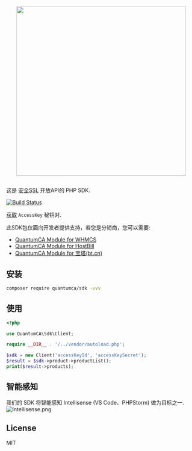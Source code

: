 <h1><p align="center"><img src="https://www.anquanssl.com/assets/logo/logo.svg" width="450" style="width: 450px;"></p></h1>

这是 [安全SSL](https://www.anquanssl.com) 开放API的 PHP SDK.

[![Build Status](https://travis-ci.com/quantumca/sdk.svg?branch=master)](https://travis-ci.com/quantumca/sdk)

[获取](https://www.anquanssl.com/dashboard/api-credentials) `AccessKey` 秘钥对.

此SDK包仅面向开发者提供支持，若您是分销商，您可以需要:
- [QuantumCA Module for WHMCS]()
- [QuantumCA Module for HostBill]()
- [QuantumCA Module for 宝塔(bt.cn)]()

## 安装

```bash
composer require quantumca/sdk -vvv
```

## 使用

```php
<?php

use QuantumCA\Sdk\Client;

require __DIR__ . '/../vendor/autoload.php';

$sdk = new Client('accessKeyId', 'accessKeySecret');
$result = $sdk->product->productList();
print($result->products);
```

## 智能感知

我们的 SDK 将智能感知 Intellisense (VS Code、PHPStorm) 做为目标之一.
![Intellisense.png](https://user-images.githubusercontent.com/6964962/64444468-c5336700-d106-11e9-81aa-e660e72a1149.png)

## License

MIT
